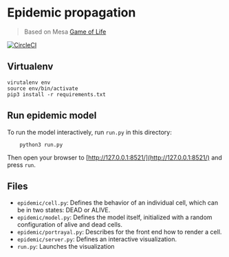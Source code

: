 # Epidemic propagation
> Based on Mesa [Game of Life](https://github.com/projectmesa/mesa/tree/master/examples/conways_game_of_life)

[![CircleCI](https://circleci.com/gh/kks32/ca-epidemic.svg?style=svg)](https://circleci.com/gh/kks32/ca-epidemic)

## Virtualenv

```
virutalenv env
source env/bin/activate
pip3 install -r requirements.txt
```

## Run epidemic model

To run the model interactively, run ``run.py`` in this directory:

```
    python3 run.py
``` 

Then open your browser to [http://127.0.0.1:8521/](http://127.0.0.1:8521/) and press ``run``. 

## Files

* ``epidemic/cell.py``: Defines the behavior of an individual cell, which can be in two states: DEAD or ALIVE.
* ``epidemic/model.py``: Defines the model itself, initialized with a random configuration of alive and dead cells.
* ``epidemic/portrayal.py``: Describes for the front end how to render a cell.
* ``epidemic/server.py``: Defines an interactive visualization.
* ``run.py``: Launches the visualization 


